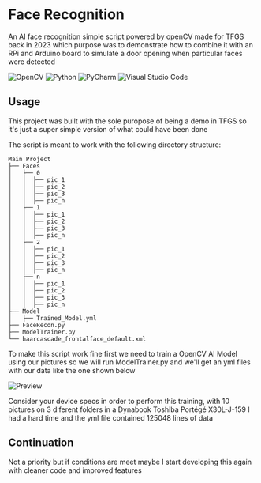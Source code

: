 
# Face Recognition

An AI face recognition simple script powered by openCV made for TFGS back in 2023 which purpose was to demonstrate how to combine it with an RPi and Arduino board to simulate a door opening when particular faces were detected


![OpenCV](https://img.shields.io/badge/opencv-%23white.svg?style=for-the-badge&logo=opencv&logoColor=white) ![Python](https://img.shields.io/badge/python-3670A0?style=for-the-badge&logo=python&logoColor=ffdd54) ![PyCharm](https://img.shields.io/badge/pycharm-143?style=for-the-badge&logo=pycharm&logoColor=black&color=black&labelColor=green) ![Visual Studio Code](https://img.shields.io/badge/Visual%20Studio%20Code-0078d7.svg?style=for-the-badge&logo=visual-studio-code&logoColor=white)


## Usage

This project was built with the sole puropose of being a demo in TFGS so it's just a super simple version of what could have been done

The script is meant to work with the following directory structure:
```
Main Project
├── Faces
│   ├── 0
│   │  ├── pic_1
│   │  ├── pic_2
│   │  ├── pic_3
│   │  ├── pic_n
│   ├── 1
│   │  ├── pic_1
│   │  ├── pic_2
│   │  ├── pic_3
│   │  ├── pic_n
│   ├── 2
│   │  ├── pic_1
│   │  ├── pic_2
│   │  ├── pic_3
│   │  ├── pic_n
│   ├── n
│   │  ├── pic_1
│   │  ├── pic_2
│   │  ├── pic_3
│   │  ├── pic_n
├── Model
│   ├── Trained_Model.yml
├── FaceRecon.py
├── ModelTrainer.py
└── haarcascade_frontalface_default.xml
```
To make this script work fine first we need to train a OpenCV AI Model using our pictures so we will run ModelTrainer.py and we'll get an yml files with our data like the one shown below

![Preview](http://davidpoza.es/Resources/GitResources/facePreview.png)

Consider your device specs in order to perform this training, with 10 pictures on 3 diferent folders in a Dynabook Toshiba Portégé X30L-J-159 I had a hard time and the yml file contained 125048 lines of data

## Continuation

Not a priority but if conditions are meet maybe I start developing this again with cleaner code and improved features
